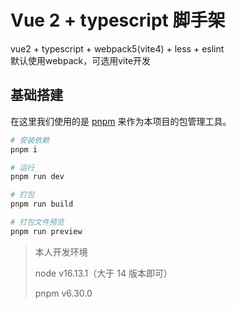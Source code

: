 # Vue 2 + typescript 脚手架

vue2 + typescript + webpack5(vite4) + less + eslint  
默认使用webpack，可选用vite开发

## 基础搭建

在这里我们使用的是 [pnpm](https://pnpm.io/zh/) 来作为本项目的包管理工具。

```bash
# 安装依赖
pnpm i

# 运行
pnpm run dev

# 打包
pnpm run build

# 打包文件预览
pnpm run preview
```

> 本人开发环境
>
> node v16.13.1（大于 14 版本即可）
>
> pnpm v6.30.0
